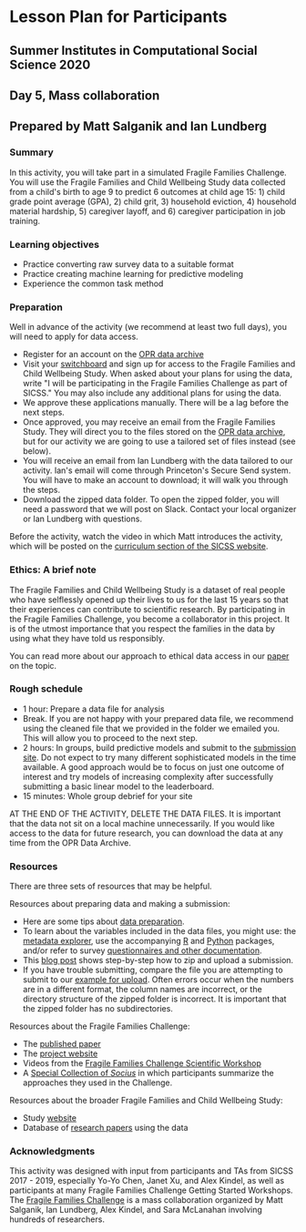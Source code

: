 # Lesson Plan for Participants
## Summer Institutes in Computational Social Science 2020
## Day 5, Mass collaboration
## Prepared by Matt Salganik and Ian Lundberg

### Summary

In this activity, you will take part in a simulated Fragile Families Challenge. You will use the Fragile Families and Child Wellbeing Study data collected from a child's birth to age 9 to predict 6 outcomes at child age 15: 1) child grade point average (GPA), 2) child grit, 3) household eviction, 4) household material hardship, 5) caregiver layoff, and 6) caregiver participation in job training.

### Learning objectives

- Practice converting raw survey data to a suitable format
- Practice creating machine learning for predictive modeling
- Experience the common task method

### Preparation

Well in advance of the activity (we recommend at least two full days), you will need to apply for data access.

- Register for an account on the [OPR data archive](https://opr.princeton.edu/archive/restricted/Default.aspx)
- Visit your [switchboard](https://opr.princeton.edu/archive/restricted/Switchboard.aspx) and sign up for access to the Fragile Families and Child Wellbeing Study. When asked about your plans for using the data, write "I will be participating in the Fragile Families Challenge as part of SICSS." You may also include any additional plans for using the data.
- We approve these applications manually. There will be a lag before the next steps.
- Once approved, you may receive an email from the Fragile Families Study. They will direct you to the files stored on the [OPR data archive](https://opr.princeton.edu/archive/restricted/Default.aspx), but for our activity we are going to use a tailored set of files instead (see below).
- You will receive an email from Ian Lundberg with the data tailored to our activity. Ian's email will come through Princeton's Secure Send system. You will have to make an account to download; it will walk you through the steps.
- Download the zipped data folder. To open the zipped folder, you will need a password that we will post on Slack. Contact your local organizer or Ian Lundberg with questions.

Before the activity, watch the video in which Matt introduces the activity, which will be posted on the [curriculum section of the SICSS website](https://compsocialscience.github.io/summer-institute/curriculum).

### Ethics: A brief note

The Fragile Families and Child Wellbeing Study is a dataset of real people who have selflessly opened up their lives to us for the last 15 years so that their experiences can contribute to scientific research. By participating in the Fragile Families Challenge, you become a collaborator in this project. It is of the utmost importance that you respect the families in the data by using what they have told us responsibly.

You can read more about our approach to ethical data access in our [paper](https://doi.org/10.1177%2F2378023118813023) on the topic.

### Rough schedule

- 1 hour: Prepare a data file for analysis
- Break. If you are not happy with your prepared data file, we recommend using the cleaned file that we provided in the folder we emailed you. This will allow you to proceed to the next step.
- 2 hours: In groups, build predictive models and submit to the [submission site](https://codalab.fragilefamilieschallenge.org/competitions/28). Do not expect to try many different sophisticated models in the time available. A good approach would be to focus on just one outcome of interest and try models of increasing complexity after successfully submitting a basic linear model to the leaderboard.
- 15 minutes: Whole group debrief for your site

AT THE END OF THE ACTIVITY, DELETE THE DATA FILES. It is important that the data not sit on a local machine unnecessarily. If you would like access to the data for future research, you can download the data at any time from the OPR Data Archive.

### Resources

There are three sets of resources that may be helpful.

Resources about preparing data and making a submission:
- Here are some tips about [data preparation](https://github.com/compsocialscience/summer-institute/blob/master/2020/materials/day5-mass-collaboration/activity/SICSS_FFC_datacleaning_tips.pdf).
- To learn about the variables included in the data files, you might use: the [metadata explorer](http://metadata.fragilefamilies.princeton.edu/), use the accompanying [R](https://cran.r-project.org/web/packages/ffmetadata/index.html) and [Python](https://github.com/fragilefamilieschallenge/ffmetadata-py) packages, and/or refer to survey [questionnaires and other documentation](https://fragilefamilies.princeton.edu/data-and-documentation/public-data-documentation).
- This [blog post](https://www.fragilefamilieschallenge.org/upload-your-contribution/) shows step-by-step how to zip and upload a submission.
- If you have trouble submitting, compare the file you are attempting to submit to our [example for upload](https://github.com/compsocialscience/summer-institute/blob/master/2020/materials/day5-mass-collaboration/activity/example_for_upload.zip). Often errors occur when the numbers are in a different format, the column names are incorrect, or the directory structure of the zipped folder is incorrect. It is important that the zipped folder has no subdirectories.

Resources about the Fragile Families Challenge:
- The [published paper](https://doi.org/10.1073/pnas.1915006117)
- The [project website](http://www.fragilefamilieschallenge.org/)
- Videos from the [Fragile Families Challenge Scientific Workshop](https://www.youtube.com/channel/UCjluzrRT8fqXCx3qHjQAb5A)
- A [Special Collection of _Socius_](https://journals.sagepub.com/topic/collections-srd/srd-1-fragile_families/srd) in which participants summarize the approaches they used in the Challenge.

Resources about the broader Fragile Families and Child Wellbeing Study:
- Study [website](https://fragilefamilies.princeton.edu/)
- Database of [research papers](https://ffpubs.princeton.edu/) using the data

### Acknowledgments

This activity was designed with input from participants and TAs from SICSS 2017 - 2019, especially Yo-Yo Chen, Janet Xu, and Alex Kindel, as well as participants at many Fragile Families Challenge Getting Started Workshops. The [Fragile Families Challenge](https://doi.org/10.1073/pnas.1915006117) is a mass collaboration organized by Matt Salganik, Ian Lundberg, Alex Kindel, and Sara McLanahan involving hundreds of researchers.
